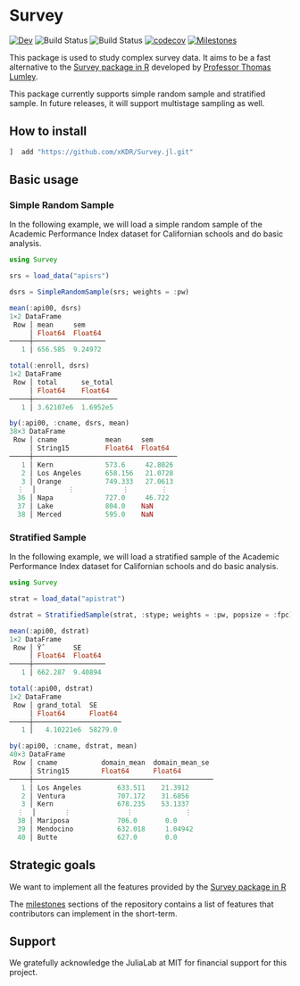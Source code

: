 # Survey

[![Dev](https://img.shields.io/badge/docs-dev-blue.svg)](https://xKDR.github.io/Survey.jl/dev)
![Build Status](https://github.com/xKDR/Survey.jl/actions/workflows/ci.yml/badge.svg)
![Build Status](https://github.com/xKDR/Survey.jl/actions/workflows/documentation.yml/badge.svg)
[![codecov](https://codecov.io/gh/xKDR/Survey.jl/branch/main/graph/badge.svg?token=4PFSF47BT2)](https://codecov.io/gh/xKDR/Survey.jl)
[![Milestones](https://img.shields.io/badge/-milestones-brightgreen)](https://github.com/xKDR/Survey.jl/milestones)


This package is used to study complex survey data. It aims to be a fast alternative to the [Survey package in R](https://cran.r-project.org/web/packages/survey/index.html) developed by [Professor Thomas Lumley](https://www.stat.auckland.ac.nz/people/tlum005).

This package currently supports simple random sample and stratified sample. In future releases, it will support multistage sampling as well. 

## How to install
```julia
]  add "https://github.com/xKDR/Survey.jl.git"
```
## Basic usage

### Simple Random Sample

In the following example, we will load a simple random sample of the Academic Performance Index dataset for Californian schools and do basic analysis. 
```julia
using Survey

srs = load_data("apisrs")

dsrs = SimpleRandomSample(srs; weights = :pw)

mean(:api00, dsrs)
1×2 DataFrame
 Row │ mean     sem     
     │ Float64  Float64 
─────┼──────────────────
   1 │ 656.585  9.24972

total(:enroll, dsrs)
1×2 DataFrame
 Row │ total      se_total 
     │ Float64    Float64  
─────┼─────────────────────
   1 │ 3.62107e6  1.6952e5   

by(:api00, :cname, dsrs, mean)
38×3 DataFrame
 Row │ cname            mean     sem      
     │ String15         Float64  Float64  
─────┼────────────────────────────────────
   1 │ Kern             573.6     42.8026
   2 │ Los Angeles      658.156   21.0728
   3 │ Orange           749.333   27.0613
  ⋮  │        ⋮            ⋮        ⋮
  36 │ Napa             727.0     46.722
  37 │ Lake             804.0    NaN
  38 │ Merced           595.0    NaN
```

### Stratified Sample

In the following example, we will load a stratified sample of the Academic Performance Index dataset for Californian schools and do basic analysis. 

```julia
using Survey

strat = load_data("apistrat")

dstrat = StratifiedSample(strat, :stype; weights = :pw, popsize = :fpc)

mean(:api00, dstrat)
1×2 DataFrame
 Row │ Ȳ̂        SE      
     │ Float64  Float64 
─────┼──────────────────
   1 │ 662.287  9.40894

total(:api00, dstrat)
1×2 DataFrame
 Row │ grand_total  SE      
     │ Float64      Float64 
─────┼──────────────────────
   1 │   4.10221e6  58279.0

by(:api00, :cname, dstrat, mean)
40×3 DataFrame
 Row │ cname           domain_mean  domain_mean_se 
     │ String15        Float64      Float64        
─────┼─────────────────────────────────────────────
   1 │ Los Angeles         633.511    21.3912
   2 │ Ventura             707.172    31.6856
   3 │ Kern                678.235    53.1337
  ⋮  │       ⋮              ⋮             ⋮
  38 │ Mariposa            706.0       0.0
  39 │ Mendocino           632.018     1.04942
  40 │ Butte               627.0       0.0
```

## Strategic goals
We want to implement all the features provided by the [Survey package in R](https://cran.r-project.org/web/packages/survey/index.html)

The [milestones](https://github.com/xKDR/Survey.jl/milestones) sections of the repository contains a list of features that contributors can implement in the short-term.

## Support

We gratefully acknowledge the JuliaLab at MIT for financial support for this project.

